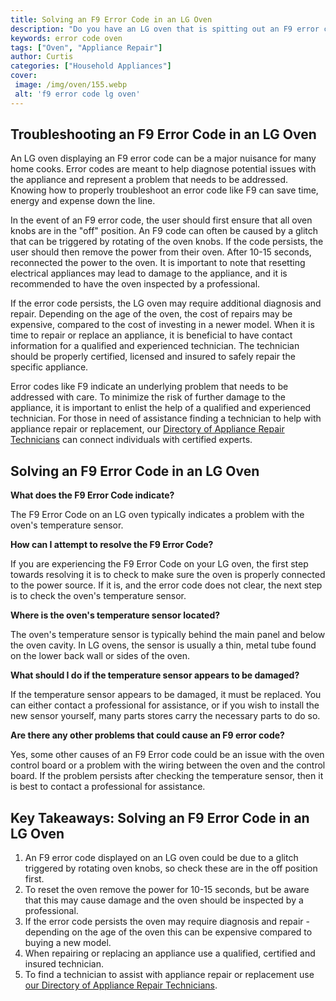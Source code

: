 ```yaml
---
title: Solving an F9 Error Code in an LG Oven
description: "Do you have an LG oven that is spitting out an F9 error code Learn how to diagnose and solve this error in this blog post that covers the causes and solutions to an F9 error code in an LG oven"
keywords: error code oven
tags: ["Oven", "Appliance Repair"]
author: Curtis
categories: ["Household Appliances"]
cover: 
 image: /img/oven/155.webp
 alt: 'f9 error code lg oven'
---
```

## Troubleshooting an F9 Error Code in an LG Oven
An LG oven displaying an F9 error code can be a major nuisance for many home cooks. Error codes are meant to help diagnose potential issues with the appliance and represent a problem that needs to be addressed. Knowing how to properly troubleshoot an error code like F9 can save time, energy and expense down the line.

In the event of an F9 error code, the user should first ensure that all oven knobs are in the "off" position. An F9 code can often be caused by a glitch that can be triggered by rotating of the oven knobs. If the code persists, the user should then remove the power from their oven. After 10-15 seconds, reconnected the power to the oven. It is important to note that resetting electrical appliances may lead to damage to the appliance, and it is recommended to have the oven inspected by a professional. 

If the error code persists, the LG oven may require additional diagnosis and repair. Depending on the age of the oven, the cost of repairs may be expensive, compared to the cost of investing in a newer model. When it is time to repair or replace an appliance, it is beneficial to have contact information for a qualified and experienced technician. The technician should be properly certified, licensed and insured to safely repair the specific appliance.

Error codes like F9 indicate an underlying problem that needs to be addressed with care. To minimize the risk of further damage to the appliance, it is important to enlist the help of a qualified and experienced technician. For those in need of assistance finding a technician to help with appliance repair or replacement, our [Directory of Appliance Repair Technicians](./pages/appliance-repair-technicians) can connect individuals with certified experts.

## Solving an F9 Error Code in an LG Oven

**What does the F9 Error Code indicate?** 

The F9 Error Code on an LG oven typically indicates a problem with the oven's temperature sensor.

**How can I attempt to resolve the F9 Error Code?**

If you are experiencing the F9 Error Code on your LG oven, the first step towards resolving it is to check to make sure the oven is properly connected to the power source. If it is, and the error code does not clear, the next step is to check the oven's temperature sensor. 

**Where is the oven's temperature sensor located?**

The oven's temperature sensor is typically behind the main panel and below the oven cavity. In LG ovens, the sensor is usually a thin, metal tube found on the lower back wall or sides of the oven.

**What should I do if the temperature sensor appears to be damaged?**

If the temperature sensor appears to be damaged, it must be replaced. You can either contact a professional for assistance, or if you wish to install the new sensor yourself, many parts stores carry the necessary parts to do so. 

**Are there any other problems that could cause an F9 error code?**

Yes, some other causes of an F9 Error code could be an issue with the oven control board or a problem with the wiring between the oven and the control board. If the problem persists after checking the temperature sensor, then it is best to contact a professional for assistance.

## Key Takeaways: Solving an F9 Error Code in an LG Oven
1. An F9 error code displayed on an LG oven could be due to a glitch triggered by rotating oven knobs, so check these are in the off position first.
2. To reset the oven remove the power for 10-15 seconds, but be aware that this may cause damage and the oven should be inspected by a professional. 
3. If the error code persists the oven may require diagnosis and repair - depending on the age of the oven this can be expensive compared to buying a new model.
4. When repairing or replacing an appliance use a qualified, certified and insured technician. 
5. To find a technician to assist with appliance repair or replacement use [our Directory of Appliance Repair Technicians](./pages/appliance-repair-technicians).
